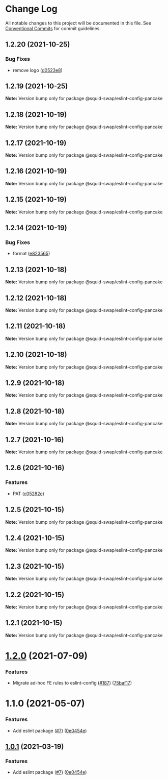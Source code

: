 # Change Log

All notable changes to this project will be documented in this file.
See [Conventional Commits](https://conventionalcommits.org) for commit guidelines.

## 1.2.20 (2021-10-25)


### Bug Fixes

* remove logo ([d0523e8](https://github.com/squid-swap/pancake-toolkit/commit/d0523e8f8c2c5952e4cb96d32af1b96648c4374f))





## 1.2.19 (2021-10-25)

**Note:** Version bump only for package @squid-swap/eslint-config-pancake





## 1.2.18 (2021-10-19)

**Note:** Version bump only for package @squid-swap/eslint-config-pancake





## 1.2.17 (2021-10-19)

**Note:** Version bump only for package @squid-swap/eslint-config-pancake





## 1.2.16 (2021-10-19)

**Note:** Version bump only for package @squid-swap/eslint-config-pancake





## 1.2.15 (2021-10-19)

**Note:** Version bump only for package @squid-swap/eslint-config-pancake





## 1.2.14 (2021-10-19)


### Bug Fixes

* format ([e823565](https://github.com/squid-swap/pancake-toolkit/commit/e823565d012fde6b77f33dea133e4a8505914f38))





## 1.2.13 (2021-10-18)

**Note:** Version bump only for package @squid-swap/eslint-config-pancake





## 1.2.12 (2021-10-18)

**Note:** Version bump only for package @squid-swap/eslint-config-pancake





## 1.2.11 (2021-10-18)

**Note:** Version bump only for package @squid-swap/eslint-config-pancake





## 1.2.10 (2021-10-18)

**Note:** Version bump only for package @squid-swap/eslint-config-pancake





## 1.2.9 (2021-10-18)

**Note:** Version bump only for package @squid-swap/eslint-config-pancake





## 1.2.8 (2021-10-18)

**Note:** Version bump only for package @squid-swap/eslint-config-pancake





## 1.2.7 (2021-10-16)

**Note:** Version bump only for package @squid-swap/eslint-config-pancake





## 1.2.6 (2021-10-16)


### Features

* PAT ([c05282e](https://github.com/squid-swap/pancake-toolkit/commit/c05282ecb40fdeb2523c192d20ce9ff2dc818e95))





## 1.2.5 (2021-10-15)

**Note:** Version bump only for package @squid-swap/eslint-config-pancake





## 1.2.4 (2021-10-15)

**Note:** Version bump only for package @squid-swap/eslint-config-pancake





## 1.2.3 (2021-10-15)

**Note:** Version bump only for package @squid-swap/eslint-config-pancake





## 1.2.2 (2021-10-15)

**Note:** Version bump only for package @squid-swap/eslint-config-pancake





## 1.2.1 (2021-10-15)

**Note:** Version bump only for package @squid-swap/eslint-config-pancake





# [1.2.0](https://github.com/pancakeswap/pancake-toolkit/tree/master/packages/eslint-config-pancake/compare/@pancakeswap/eslint-config-pancake@1.1.0...@pancakeswap/eslint-config-pancake@1.2.0) (2021-07-09)


### Features

* Migrate ad-hoc FE rules to eslint-config ([#187](https://github.com/pancakeswap/pancake-toolkit/tree/master/packages/eslint-config-pancake/issues/187)) ([75baf17](https://github.com/pancakeswap/pancake-toolkit/tree/master/packages/eslint-config-pancake/commit/75baf175c8316fdfc549bc99e2bc38d65b18c5b6))





# 1.1.0 (2021-05-07)


### Features

* Add eslint package ([#7](https://github.com/pancakeswap/pancake-toolkit/tree/master/packages/eslint-config-pancake/issues/7)) ([0e0454e](https://github.com/pancakeswap/pancake-toolkit/tree/master/packages/eslint-config-pancake/commit/0e0454eb9a63e976934956dc5c66fbef2ce2017a))





## [1.0.1](https://github.com/pancakeswap/pancake-toolkit/tree/master/packages/eslint-config-pancake/compare/@pancakeswap-libs/eslint-config-pancake@1.0.1...@pancakeswap-libs/eslint-config-pancake@1.0.1) (2021-03-19)


### Features

* Add eslint package ([#7](https://github.com/pancakeswap/pancake-toolkit/tree/master/packages/eslint-config-pancake/issues/7)) ([0e0454e](https://github.com/pancakeswap/pancake-toolkit/tree/master/packages/eslint-config-pancake/commit/0e0454eb9a63e976934956dc5c66fbef2ce2017a))
